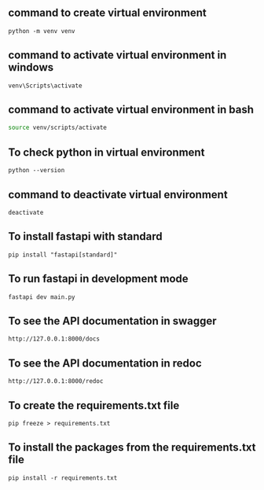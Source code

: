 ## command to create virtual environment
```
python -m venv venv
```

## command to activate virtual environment in windows
```
venv\Scripts\activate
```

## command to activate virtual environment in bash
```bash
source venv/scripts/activate
```

## To check python in virtual environment
```
python --version
```

## command to deactivate virtual environment
```
deactivate
```

## To install fastapi with standard
```
pip install "fastapi[standard]"
```

## To run fastapi in development mode
```
fastapi dev main.py
```

## To see the API documentation in swagger
```
http://127.0.0.1:8000/docs
```

## To see the API documentation in redoc
```
http://127.0.0.1:8000/redoc
```

## To create the requirements.txt file
```
pip freeze > requirements.txt
```

## To install the packages from the requirements.txt file
```
pip install -r requirements.txt
```